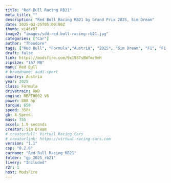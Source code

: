 ```yaml
---
title: "Red Bull Racing RB21"
meta_title: ""
description: "Red Bull Racing RB21 by Grand Prix 2025, Sim Dream"
date: 2025-03-25T05:00:00Z
thumb: xi46r97
image2: "images/sdd-red-bull-racing-rb21.jpg"
categories: ["Car"]
author: "Theodore"
tags: ["Red Bull", "Formula","Austria", "2025", "Sim Dream", "F1", "F1 2025"]
draft: false
link: https://modsfire.com/9x1987sBWfmz9mH
zipsize: "167 MB"
manu: Red Bull
# brandname: audi-sport
country: Austria
year: 2025
class: Formula
drivetrain: RWD
engine: RBPTH002 V6
power: 888 hp
torque: 650
speed: 350+
gb: 8-Speed
mass: 755
accel: 1.9 seconds
creator: Sim Dream
# creatorfull: Virtual Racing Cars
# creatorlink: https://virtual-racing-cars.com
version: "1.1"
csp: "0.2.6"
carname: "Red Bull Racing RB21"
folder: "gp_2025_rb21"
livery: "Included"
r2r: 1
host: ModsFire
---
```

